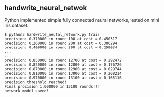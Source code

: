## handwrite_neural_netwok

Python implemented simple fully connected neural networks, tested on mini iris dataset.


```
$ python3 handwrite_neutal_network.py train
precision: 0.370000 in round 100 at cost = 0.450317
precision: 0.260000 in round 200 at cost = 0.306294
precision: 0.400000 in round 300 at cost = 0.259034
...
...
precision: 0.850000 in round 12700 at cost = 0.292472
precision: 0.820000 in round 12800 at cost = 0.176726
precision: 0.870000 in round 12900 at cost = 0.029744
precision: 0.810000 in round 13000 at cost = 0.208214
precision: 0.970000 in round 13100 at cost = 0.165116
precision threshold reached!
Final procision 1.000000 in 13100 rounds!!! 
network model saved!
```


